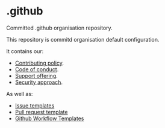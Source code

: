 # .github

Committed .github organisation repository.

This repository is commitd organisation default configuration.

It contains our:

- [Contributing policy](https://github.com/commitd/.github/blob/main/CONTRIBUTING.md).
- [Code of conduct](https://github.com/commitd/.github/blob/main/CODE_OF_CONDUCT.md).
- [Support offering](https://github.com/commitd/.github/blob/main/SUPPORT.md).
- [Security approach](https://github.com/commitd/.github/blob/main/SECURITY.md).

As well as:

- [Issue templates](https://github.com/commitd/.github/blob/main/.github/ISSUE_TEMPLATES)
- [Pull request template](https://github.com/commitd/.github/blob/main/.github/PULL_REQUEST_TEMPLATE)
- [Github Workflow Templates](https://github.com/commitd/.github/blob/main/workflow-templates)
